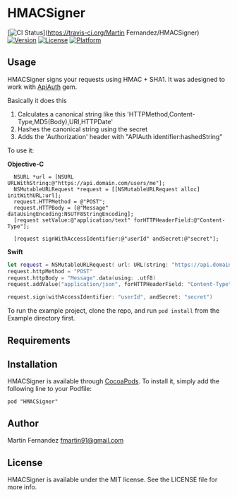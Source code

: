 # HMACSigner

[![CI Status](http://img.shields.io/travis/bilby91/HMACSigner.svg?style=flat)](https://travis-ci.org/Martin Fernandez/HMACSigner)
[![Version](https://img.shields.io/cocoapods/v/HMACSigner.svg?style=flat)](http://cocoadocs.org/docsets/HMACSigner)
[![License](https://img.shields.io/cocoapods/l/HMACSigner.svg?style=flat)](http://cocoadocs.org/docsets/HMACSigner)
[![Platform](https://img.shields.io/cocoapods/p/HMACSigner.svg?style=flat)](http://cocoadocs.org/docsets/HMACSignerer)

## Usage

HMACSigner signs your requests using HMAC + SHA1. It was adesigned to work with [ApiAuth](https://github.com/mgomes/api_auth) gem.

Basically it does this

1. Calculates a canonical string like this 'HTTPMethod,Content-Type,MD5(Body),URI,HTTPDate'
2. Hashes the canonical string using the secret
3. Adds the 'Authorization' header with "APIAuth identifier:hashedString" 

To use it:

**Objective-C**
``` objc
  NSURL *url = [NSURL URLWithString:@"https://api.domain.com/users/me"];
  NSMutableURLRequest *request = [[NSMutableURLRequest alloc] initWithURL:url];
  request.HTTPMethod = @"POST";
  request.HTTPBody = [@"Message" dataUsingEncoding:NSUTF8StringEncoding];
  [request setValue:@"application/text" forHTTPHeaderField:@"Content-Type"]; 

  [request signWithAccessIdentifier:@"userId" andSecret:@"secret"];
```

**Swift**
```swift
let request = NSMutableURLRequest( url: URL(string: "https://api.domain.com/users/me"))
request.httpMethod = "POST"
request.httpBody = "Message".data(using: .utf8)
request.addValue("application/json", forHTTPHeaderField: "Content-Type")

request.sign(withAccessIdentifier: "userId", andSecret: "secret")
```

To run the example project, clone the repo, and run `pod install` from the Example directory first.

## Requirements

## Installation

HMACSigner is available through [CocoaPods](http://cocoapods.org). To install
it, simply add the following line to your Podfile:

    pod "HMACSigner"

## Author

Martin Fernandez <fmartin91@gmail.com>

## License

HMACSigner is available under the MIT license. See the LICENSE file for more info.

